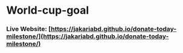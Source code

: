 # World-cup-goal
### Live Website: [https://jakariabd.github.io/donate-today-milestone/](https://jakariabd.github.io/donate-today-milestone/)
